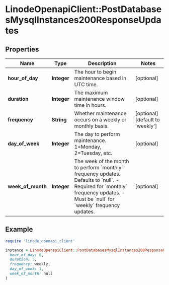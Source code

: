 # LinodeOpenapiClient::PostDatabasesMysqlInstances200ResponseUpdates

## Properties

| Name | Type | Description | Notes |
| ---- | ---- | ----------- | ----- |
| **hour_of_day** | **Integer** | The hour to begin maintenance based in UTC time. | [optional] |
| **duration** | **Integer** | The maximum maintenance window time in hours. | [optional] |
| **frequency** | **String** | Whether maintenance occurs on a weekly or monthly basis. | [optional][default to &#39;weekly&#39;] |
| **day_of_week** | **Integer** | The day to perform maintenance. 1&#x3D;Monday, 2&#x3D;Tuesday, etc. | [optional] |
| **week_of_month** | **Integer** | The week of the month to perform &#x60;monthly&#x60; frequency updates. Defaults to &#x60;null&#x60;.  - Required for &#x60;monthly&#x60; frequency updates.  - Must be &#x60;null&#x60; for &#x60;weekly&#x60; frequency updates. | [optional] |

## Example

```ruby
require 'linode_openapi_client'

instance = LinodeOpenapiClient::PostDatabasesMysqlInstances200ResponseUpdates.new(
  hour_of_day: 0,
  duration: 3,
  frequency: weekly,
  day_of_week: 1,
  week_of_month: null
)
```

